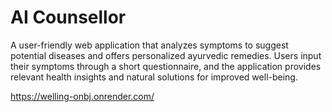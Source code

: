 # AI Counsellor

A user-friendly web application that analyzes symptoms to suggest potential diseases and offers personalized ayurvedic remedies. Users input their symptoms through a short questionnaire, and the application provides relevant health insights and natural solutions for improved well-being.

https://welling-onbj.onrender.com/
